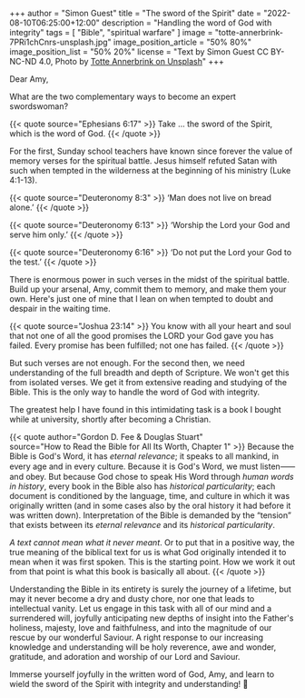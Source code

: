 +++
author = "Simon Guest"
title = "The sword of the Spirit"
date = "2022-08-10T06:25:00+12:00"
description = "Handling the word of God with integrity"
tags = [ "Bible", "spiritual warfare" ]
image = "totte-annerbrink-7PRi1chCnrs-unsplash.jpg"
image_position_article = "50% 80%"
image_position_list = "50% 20%"
license = "Text by Simon Guest CC BY-NC-ND 4.0, Photo by [Totte Annerbrink on Unsplash](https://unsplash.com/photos/7PRi1chCnrs)"
+++

Dear Amy,

What are the two complementary ways to become an expert swordswoman?

{{< quote source="Ephesians 6:17" >}}
Take ... the sword of the Spirit, which is the word of God.
{{< /quote >}}

For the first, Sunday school teachers have known since forever the value of memory verses for the spiritual battle. Jesus himself refuted Satan with such when tempted in the wilderness at the beginning of his ministry (Luke 4:1-13).

{{< quote source="Deuteronomy 8:3" >}}
‘Man does not live on bread alone.’
{{< /quote >}}

{{< quote source="Deuteronomy 6:13" >}}
‘Worship the Lord your God and serve him only.’
{{< /quote >}}

{{< quote source="Deuteronomy 6:16" >}}
‘Do not put the Lord your God to the test.’
{{< /quote >}}

There is enormous power in such verses in the midst of the spiritual battle. Build up your arsenal, Amy, commit them to memory, and make them your own. Here's just one of mine that I lean on when tempted to doubt and despair in the waiting time.

{{< quote source="Joshua 23:14" >}}
You know with all your heart and soul that not one of all the good promises the LORD your God gave you has failed. Every promise has been fulfilled; not one has failed.
{{< /quote >}}

But such verses are not enough. For the second then, we need understanding of the full breadth and depth of Scripture. We won't get this from isolated verses. We get it from extensive reading and studying of the Bible. This is the only way to handle the word of God with integrity.

The greatest help I have found in this intimidating task is a book I bought while at university, shortly after becoming a Christian.

{{< quote author="Gordon D. Fee & Douglas Stuart" source="How to Read the Bible for All Its Worth, Chapter 1" >}}
Because the Bible is God's Word, it has _eternal relevance_; it speaks to all mankind, in every age and in every culture. Because it is God's Word, we must listen⸺and obey. But because God chose to speak His Word through _human words in history_, every book in the Bible also has _historical particularity_; each document is conditioned by the language, time, and culture in which it was originally written (and in some cases also by the oral history it had before it was written down). Interpretation of the Bible is demanded by the “tension” that exists between its _eternal relevance_ and its _historical particularity_.

_A text cannot mean what it never meant_. Or to put that in a positive way, the true meaning of the biblical text for us is what God originally intended it to mean when it was first spoken. This is the starting point. How we work it out from that point is what this book is basically all about.
{{< /quote >}}

Understanding the Bible in its entirety is surely the journey of a lifetime, but may it never become a dry and dusty chore, nor one that leads to intellectual vanity. Let us engage in this task with all of our mind and a surrendered will, joyfully anticipating new depths of insight into the Father's holiness, majesty, love and faithfulness, and into the magnitude of our rescue by our wonderful Saviour. A right response to our increasing knowledge and understanding will be holy reverence, awe and wonder, gratitude, and adoration and worship of our Lord and Saviour.

Immerse yourself joyfully in the written word of God, Amy, and learn to wield the sword of the Spirit with integrity and understanding! 🙏
